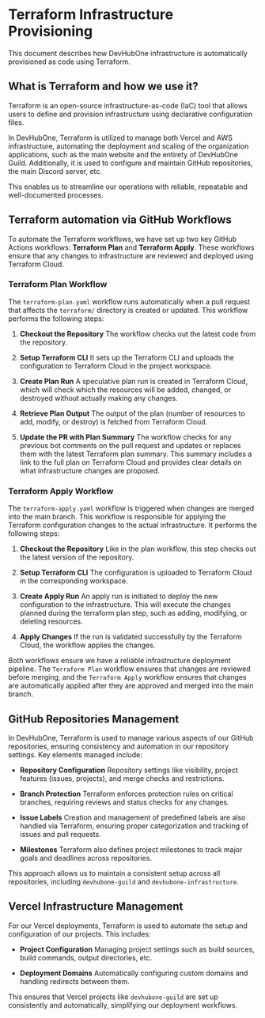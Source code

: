 # Terraform Infrastructure Provisioning

This document describes how DevHubOne infrastructure is automatically provisioned
as code using Terraform.

## What is Terraform and how we use it?

Terraform is an open-source infrastructure-as-code (IaC) tool that allows users
to define and provision infrastructure using declarative configuration files.

In DevHubOne, Terraform is utilized to manage both Vercel and AWS infrastructure,
automating the deployment and scaling of the organization applications, such as
the main website and the entirety of DevHubOne Guild. Additionally, it is used
to configure and maintain GitHub repositories, the main Discord server, etc.

This enables us to streamline our operations with reliable, repeatable and well-documented
processes.

## Terraform automation via GitHub Workflows

To automate the Terraform workflows, we have set up two key GitHub Actions workflows:
**Terraform Plan** and **Terraform Apply**. These workflows ensure that any changes
to infrastructure are reviewed and deployed using Terraform Cloud.

### Terraform Plan Workflow

The `terraform-plan.yaml` workflow runs automatically when a pull request that
affects the `terraform/` directory is created or updated. This workflow performs
the following steps:

1. **Checkout the Repository**
   The workflow checks out the latest code from the repository.

2. **Setup Terraform CLI**
   It sets up the Terraform CLI and uploads the configuration to Terraform Cloud
   in the project workspace.

3. **Create Plan Run**
   A speculative plan run is created in Terraform Cloud, which will check which
   the resources will be added, changed, or destroyed without actually making any
   changes.

4. **Retrieve Plan Output**
   The output of the plan (number of resources to add, modify, or destroy) is fetched
   from Terraform Cloud.

5. **Update the PR with Plan Summary**
   The workflow checks for any previous bot comments on the pull request and updates
   or replaces them with the latest Terraform plan summary. This summary includes
   a link to the full plan on Terraform Cloud and provides clear details on what
   infrastructure changes are proposed.

### Terraform Apply Workflow

The `terraform-apply.yaml` workflow is triggered when changes are merged into the
main branch. This workflow is responsible for applying the Terraform configuration
changes to the actual infrastructure. It performs the following steps:

1. **Checkout the Repository**
   Like in the plan workflow, this step checks out the latest version of the repository.

2. **Setup Terraform CLI**
   The configuration is uploaded to Terraform Cloud in the corresponding workspace.

3. **Create Apply Run**
   An apply run is initiated to deploy the new configuration to the infrastructure.
   This will execute the changes planned during the terraform plan step, such as
   adding, modifying, or deleting resources.

4. **Apply Changes**
   If the run is validated successfully by the Terraform Cloud, the workflow applies
   the changes.

Both workflows ensure we have a reliable infrastructure deployment pipeline. The
`Terraform Plan` workflow ensures that changes are reviewed before merging, and the
`Terraform Apply` workflow ensures that changes are automatically applied after
they are approved and merged into the main branch.

## GitHub Repositories Management

In DevHubOne, Terraform is used to manage various aspects of our GitHub repositories,
ensuring consistency and automation in our repository settings. Key elements managed
include:

- **Repository Configuration**
  Repository settings like visibility, project features (issues, projects), and merge
  checks and restrictions.

- **Branch Protection**
  Terraform enforces protection rules on critical branches, requiring reviews and
  status checks for any changes.

- **Issue Labels**
  Creation and management of predefined labels are also handled via Terraform,
  ensuring proper categorization and tracking of issues and pull requests.

- **Milestones**
  Terraform also defines project milestones to track major goals and deadlines
  across repositories.

This approach allows us to maintain a consistent setup across all repositories,
including `devhubone-guild` and `devhubone-infrastructure`.

## Vercel Infrastructure Management

For our Vercel deployments, Terraform is used to automate the setup and configuration
of our projects. This includes:

- **Project Configuration**
  Managing project settings such as build sources, build commands, output directories,
  etc.

- **Deployment Domains**
  Automatically configuring custom domains and handling redirects between them.

This ensures that Vercel projects like `devhubone-guild` are set up consistently
and automatically, simplifying our deployment workflows.
